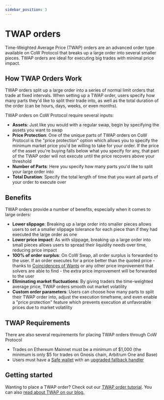 ```yaml
---
sidebar_position: 3
---
```


# TWAP orders

Time-Weighted Average Price (TWAP) orders are an advanced order type available on CoW Protocol that breaks up a large order into several smaller pieces.
TWAP orders are ideal for executing big trades with minimal price impact.

## How TWAP Orders Work

TWAP orders split up a large order into a series of normal limit orders that trade at fixed intervals. When setting up a TWAP order, users specify how many parts they'd like to split their trade into, as well as the total duration of the order (can be hours, days, weeks, or even months).

TWAP orders on CoW Protocol require several inputs:

- **Assets**: Just like you would with a regular swap, begin by specifying the assets you want to swap
- **Price Protection**: One of the unique parts of TWAP orders on CoW Protocol is the "price protection" option which allows you to specify the minimum market price you'd be willing to take for your order. If the price of the asset you're buying falls below what you specify for any, that part of the TWAP order will not execute until the price recovers above your threshold
- **Number of Parts**: Here you specify how many parts you'd like to split your large order into
- **Total Duration**: Specify the total length of time that you want all parts of your order to execute over

## Benefits

TWAP orders provide a number of benefits, especially when it comes to large orders:

- **Lower slippage**: Breaking up a large order into smaller pieces allows users to set a smaller slippage tolerance for each piece than if they had executed the large order as one
- **Lower price impact**: As with slippage, breaking up a large order into small pieces allows users to spread their liquidity needs over time, reducing price impact
- **100% of order surplus**: On CoW Swap, all order surplus is forwarded to the user. If an order executes for a price better than the quoted price - thanks to [Coincidences of Wants](../how-it-works/coincidence-of-wants) or any other price improvement that solvers are able to find - the extra price improvement will be forwarded to the user
- **Eliminating market fluctuations**: By giving traders the time-weighted average price, TWAP orders smooth out market volatility
- **Custom order parameters**: Users can choose how many parts to split their TWAP order into, adjust the execution timeframe, and even enable a "price protection" feature which prevents execution at unfavorable prices due to market volatility

## TWAP Requirements

There are also several requirements for placing TWAP orders through CoW Protocol

- Trades on Ethereum Mainnet must be a minimum of \$1,000 (the minimum is only $5 for trades on Gnosis chain, Arbitrum One and Base)
- Users must have a [Safe wallet](https://safe.global/wallet) with an [upgraded fallback handler](https://blog.cow.fi/all-you-need-to-know-about-cow-swaps-new-safe-fallback-handler-8ef0439925d1)

## Getting started

Wanting to place a TWAP order? Check out our [TWAP order tutorial](/cow-swap/twap). You can also [read about TWAP on our blog.](https://blog.cow.fi/cow-swap-launches-twap-orders-d5583135b472)
